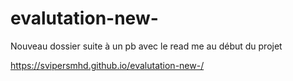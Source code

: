 # evalutation-new-
Nouveau dossier suite à un pb avec le read me au début du projet

https://svipersmhd.github.io/evalutation-new-/
